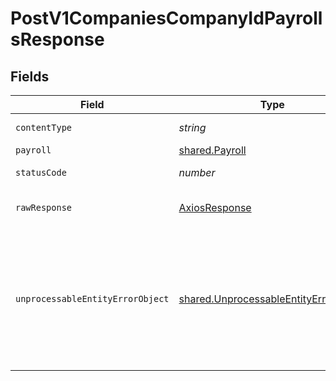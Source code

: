 # PostV1CompaniesCompanyIdPayrollsResponse


## Fields

| Field                                                                                                                                                                                                                                                                                             | Type                                                                                                                                                                                                                                                                                              | Required                                                                                                                                                                                                                                                                                          | Description                                                                                                                                                                                                                                                                                       |
| ------------------------------------------------------------------------------------------------------------------------------------------------------------------------------------------------------------------------------------------------------------------------------------------------- | ------------------------------------------------------------------------------------------------------------------------------------------------------------------------------------------------------------------------------------------------------------------------------------------------- | ------------------------------------------------------------------------------------------------------------------------------------------------------------------------------------------------------------------------------------------------------------------------------------------------- | ------------------------------------------------------------------------------------------------------------------------------------------------------------------------------------------------------------------------------------------------------------------------------------------------- |
| `contentType`                                                                                                                                                                                                                                                                                     | *string*                                                                                                                                                                                                                                                                                          | :heavy_check_mark:                                                                                                                                                                                                                                                                                | HTTP response content type for this operation                                                                                                                                                                                                                                                     |
| `payroll`                                                                                                                                                                                                                                                                                         | [shared.Payroll](../../../sdk/models/shared/payroll.md)                                                                                                                                                                                                                                           | :heavy_minus_sign:                                                                                                                                                                                                                                                                                | Example response                                                                                                                                                                                                                                                                                  |
| `statusCode`                                                                                                                                                                                                                                                                                      | *number*                                                                                                                                                                                                                                                                                          | :heavy_check_mark:                                                                                                                                                                                                                                                                                | HTTP response status code for this operation                                                                                                                                                                                                                                                      |
| `rawResponse`                                                                                                                                                                                                                                                                                     | [AxiosResponse](https://axios-http.com/docs/res_schema)                                                                                                                                                                                                                                           | :heavy_check_mark:                                                                                                                                                                                                                                                                                | Raw HTTP response; suitable for custom response parsing                                                                                                                                                                                                                                           |
| `unprocessableEntityErrorObject`                                                                                                                                                                                                                                                                  | [shared.UnprocessableEntityErrorObject](../../../sdk/models/shared/unprocessableentityerrorobject.md)                                                                                                                                                                                             | :heavy_minus_sign:                                                                                                                                                                                                                                                                                | Unprocessable Entity <br/>  <br/>This may happen when the body of your request contains errors such as `invalid_attribute_value`, or the request fails due to an `invalid_operation`. See the [Errors Categories](https://docs.gusto.com/embedded-payroll/docs/error-categories) guide for more details.<br/> |